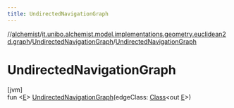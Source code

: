 ```yaml
---
title: UndirectedNavigationGraph
---
```

//[alchemist](../../../index.html)/[it.unibo.alchemist.model.implementations.geometry.euclidean2d.graph](../index.html)/[UndirectedNavigationGraph](index.html)/[UndirectedNavigationGraph](-undirected-navigation-graph.html)



# UndirectedNavigationGraph



[jvm]\
fun <[E](index.html)> [UndirectedNavigationGraph](-undirected-navigation-graph.html)(edgeClass: [Class](https://docs.oracle.com/javase/8/docs/api/java/lang/Class.html)<out [E](index.html)>)




